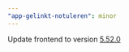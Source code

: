 ```yaml
---
"app-gelinkt-notuleren": minor
---
```


Update frontend to version [5.52.0](https://github.com/lblod/frontend-gelinkt-notuleren/releases/tag/v5.52.0)
